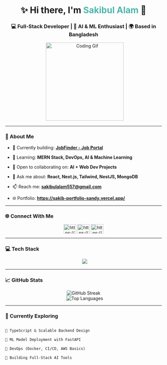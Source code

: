 <h1 align="center">✨ Hi there, I'm <span style="color:#4DB6AC">Sakibul Alam</span> 👋</h1>

<h3 align="center">💻 Full-Stack Developer | 🚀 AI & ML Enthusiast | 🌍 Based in Bangladesh</h3>



<p align="center">
  <img src="https://media1.giphy.com/media/OumCa12QC9CIvBe2c1/giphy.gif" width="250" alt="Coding Gif">
</p>

---

### 🚀 About Me

- 🔭 Currently building: **[JobFinder - Job Portal](https://github.com/sakibscript/Job_Portal)**

- 🌱 Learning: **MERN Stack, DevOps, AI & Machine Learning**

- 🤝 Open to collaborating on: **AI + Web Dev Projects**

- 💬 Ask me about: **React, Next.js, Tailwind, NestJS, MongoDB**

- 📫 Reach me: **sakibulalam557@gmail.com**
  
- 🌐 Portfolio: **https://sakib-portfolio-sandy.vercel.app/**
  
---

### 🌐 Connect With Me

<p align="center">
<a href="https://www.linkedin.com/in/sakibul-alam-6ab53b325/" target="blank"><img align="center" src="https://raw.githubusercontent.com/rahuldkjain/github-profile-readme-generator/master/src/images/icons/Social/linked-in-alt.svg" alt="https://www.linkedin.com/in/sakibul-alam-6ab53b325/" height="30" width="40" /></a>
<a href="https://www.facebook.com/sakibul.alam.729040" target="blank"><img align="center" src="https://raw.githubusercontent.com/rahuldkjain/github-profile-readme-generator/master/src/images/icons/Social/facebook.svg" alt="https://www.facebook.com/sakibul.alam.729040" height="30" width="40" /></a>
<a href="https://www.instagram.com/sakib_intekhab/" target="blank"><img align="center" src="https://raw.githubusercontent.com/rahuldkjain/github-profile-readme-generator/master/src/images/icons/Social/instagram.svg" alt="https://www.instagram.com/sakib_intekhab/" height="30" width="40" /></a>
</p>

---

### 💻 Tech Stack

<p align="center">
  <img src="https://skillicons.dev/icons?i=html,css,js,ts,react,nextjs,nodejs,nestjs,mongodb,mysql,python,tailwind,figma,postman,git" />
</p>

---

### 📈 GitHub Stats

<p align="center">
  <img src="https://github-readme-streak-stats.herokuapp.com/?user=sakibscript&theme=tokyonight-light" alt="GitHub Streak" />
  <br>
  <img src="https://github-readme-stats.vercel.app/api/top-langs/?username=sakibscript&layout=compact&theme=tokyonight-light" alt="Top Languages" />
</p>

---

### 🧠 Currently Exploring

```txt

🔹 TypeScript & Scalable Backend Design  

🔹 ML Model Deployment with FastAPI  

🔹 DevOps (Docker, CI/CD, AWS Basics)  

🔹 Building Full-Stack AI Tools  
